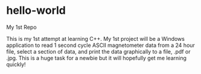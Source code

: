 # hello-world

My 1st Repo


This is my 1st attempt at learning C++. My 1st project will be a Windows application to read 1 second cycle ASCII magnetometer data from a 24 hour file, select a section of data, and print the data graphically to a file, .pdf or .jpg. This is a huge task for a newbie but it will hopefully get me learning quickly!
